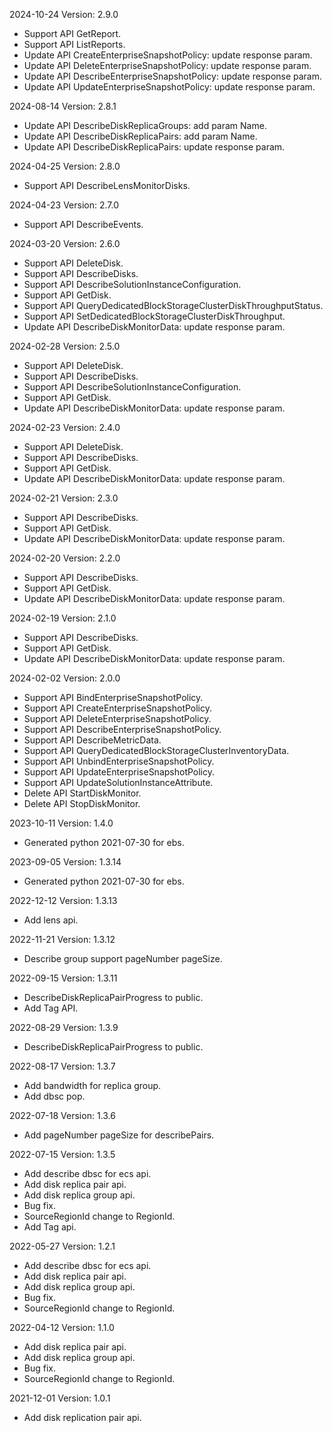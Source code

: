2024-10-24 Version: 2.9.0
- Support API GetReport.
- Support API ListReports.
- Update API CreateEnterpriseSnapshotPolicy: update response param.
- Update API DeleteEnterpriseSnapshotPolicy: update response param.
- Update API DescribeEnterpriseSnapshotPolicy: update response param.
- Update API UpdateEnterpriseSnapshotPolicy: update response param.


2024-08-14 Version: 2.8.1
- Update API DescribeDiskReplicaGroups: add param Name.
- Update API DescribeDiskReplicaPairs: add param Name.
- Update API DescribeDiskReplicaPairs: update response param.


2024-04-25 Version: 2.8.0
- Support API DescribeLensMonitorDisks.


2024-04-23 Version: 2.7.0
- Support API DescribeEvents.


2024-03-20 Version: 2.6.0
- Support API DeleteDisk.
- Support API DescribeDisks.
- Support API DescribeSolutionInstanceConfiguration.
- Support API GetDisk.
- Support API QueryDedicatedBlockStorageClusterDiskThroughputStatus.
- Support API SetDedicatedBlockStorageClusterDiskThroughput.
- Update API DescribeDiskMonitorData: update response param.


2024-02-28 Version: 2.5.0
- Support API DeleteDisk.
- Support API DescribeDisks.
- Support API DescribeSolutionInstanceConfiguration.
- Support API GetDisk.
- Update API DescribeDiskMonitorData: update response param.


2024-02-23 Version: 2.4.0
- Support API DeleteDisk.
- Support API DescribeDisks.
- Support API GetDisk.
- Update API DescribeDiskMonitorData: update response param.


2024-02-21 Version: 2.3.0
- Support API DescribeDisks.
- Support API GetDisk.
- Update API DescribeDiskMonitorData: update response param.


2024-02-20 Version: 2.2.0
- Support API DescribeDisks.
- Support API GetDisk.
- Update API DescribeDiskMonitorData: update response param.


2024-02-19 Version: 2.1.0
- Support API DescribeDisks.
- Support API GetDisk.
- Update API DescribeDiskMonitorData: update response param.


2024-02-02 Version: 2.0.0
- Support API BindEnterpriseSnapshotPolicy.
- Support API CreateEnterpriseSnapshotPolicy.
- Support API DeleteEnterpriseSnapshotPolicy.
- Support API DescribeEnterpriseSnapshotPolicy.
- Support API DescribeMetricData.
- Support API QueryDedicatedBlockStorageClusterInventoryData.
- Support API UnbindEnterpriseSnapshotPolicy.
- Support API UpdateEnterpriseSnapshotPolicy.
- Support API UpdateSolutionInstanceAttribute.
- Delete API StartDiskMonitor.
- Delete API StopDiskMonitor.


2023-10-11 Version: 1.4.0
- Generated python 2021-07-30 for ebs.

2023-09-05 Version: 1.3.14
- Generated python 2021-07-30 for ebs.

2022-12-12 Version: 1.3.13
- Add lens api.

2022-11-21 Version: 1.3.12
- Describe group support pageNumber pageSize.

2022-09-15 Version: 1.3.11
- DescribeDiskReplicaPairProgress to public.
- Add Tag API.

2022-08-29 Version: 1.3.9
- DescribeDiskReplicaPairProgress to public.

2022-08-17 Version: 1.3.7
- Add bandwidth for replica group.
- Add dbsc pop.

2022-07-18 Version: 1.3.6
- Add pageNumber pageSize for describePairs.

2022-07-15 Version: 1.3.5
- Add describe dbsc for ecs api.
- Add disk replica pair api.
- Add disk replica group api.
- Bug fix.
- SourceRegionId change to RegionId.
- Add Tag api.

2022-05-27 Version: 1.2.1
- Add describe dbsc for ecs api.
- Add disk replica pair api.
- Add disk replica group api.
- Bug fix.
- SourceRegionId change to RegionId.

2022-04-12 Version: 1.1.0
- Add disk replica pair api.
- Add disk replica group api.
- Bug fix.
- SourceRegionId change to RegionId.

2021-12-01 Version: 1.0.1
- Add disk replication pair api.

